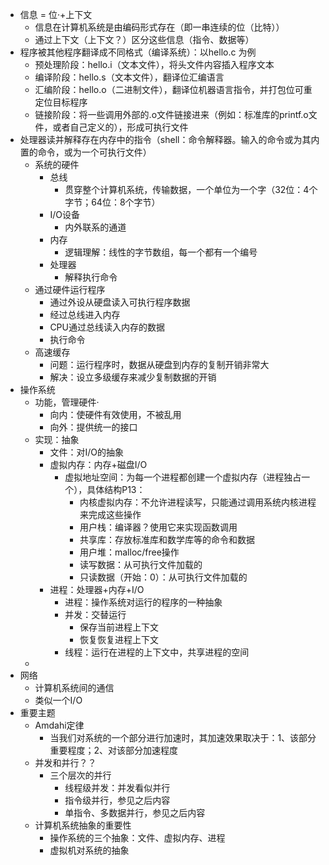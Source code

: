 -  信息 = 位·+上下文
    - 信息在计算机系统是由编码形式存在（即一串连续的位（比特））
    - 通过上下文（上下文？）区分这些信息（指令、数据等）
- 程序被其他程序翻译成不同格式（编译系统）：以hello.c 为例
    - 预处理阶段：hello.i（文本文件），将头文件内容插入程序文本
    - 编译阶段：hello.s（文本文件），翻译位汇编语言
    - 汇编阶段：hello.o（二进制文件），翻译位机器语言指令，并打包位可重定位目标程序
    - 链接阶段：将一些调用外部的.o文件链接进来（例如：标准库的printf.o文件，或者自己定义的），形成可执行文件
- 处理器读并解释存在内存中的指令（shell：命令解释器。输入的命令或为其内置的命令，或为一个可执行文件）
    - 系统的硬件
        - 总线
            - 贯穿整个计算机系统，传输数据，一个单位为一个字（32位：4个字节；64位：8个字节）
        - I/O设备
            - 内外联系的通道
        - 内存
            - 逻辑理解：线性的字节数组，每一个都有一个编号
        - 处理器
            - 解释执行命令
    - 通过硬件运行程序
        - 通过外设从硬盘读入可执行程序数据
        - 经过总线进入内存
        - CPU通过总线读入内存的数据
        - 执行命令
    - 高速缓存
        - 问题：运行程序时，数据从硬盘到内存的复制开销非常大
        - 解决：设立多级缓存来减少复制数据的开销
- 操作系统
    - 功能，管理硬件·
        - 向内：使硬件有效使用，不被乱用
        - 向外：提供统一的接口
    - 实现：抽象
        - 文件：对I/O的抽象
        - 虚拟内存：内存+磁盘I/O
            - 虚拟地址空间：为每一个进程都创建一个虚拟内存（进程独占一个），具体结构P13：
                - 内核虚拟内存：不允许进程读写，只能通过调用系统内核进程来完成这些操作
                - 用户栈：编译器？使用它来实现函数调用
                - 共享库：存放标准库和数学库等的命令和数据
                - 用户堆：malloc/free操作
                - 读写数据：从可执行文件加载的
                - 只读数据（开始：0）：从可执行文件加载的
        - 进程：处理器+内存+I/O
            - 进程：操作系统对运行的程序的一种抽象
            - 并发：交替运行
                - 保存当前进程上下文
                - 恢复恢复进程上下文
            - 线程：运行在进程的上下文中，共享进程的空间
    - 
- 网络
    - 计算机系统间的通信
    - 类似一个I/O
- 重要主题
    - Amdahi定律
        - 当我们对系统的一个部分进行加速时，其加速效果取决于：1、该部分重要程度；2、对该部分加速程度
    - 并发和并行？？
        - 三个层次的并行
            - 线程级并发：并发看似并行
            - 指令级并行，参见之后内容
            - 单指令、多数据并行，参见之后内容
    - 计算机系统抽象的重要性
        - 操作系统的三个抽象：文件、虚拟内存、进程
        - 虚拟机对系统的抽象
